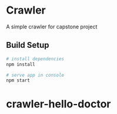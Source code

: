 # Crawler

A simple crawler for capstone project

## Build Setup

``` bash
# install dependencies
npm install

# serve app in console
npm start
```
# crawler-hello-doctor

